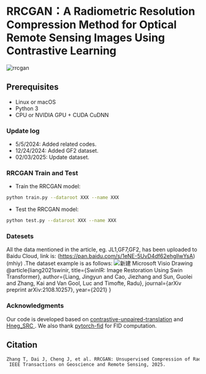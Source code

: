 

# RRCGAN：A Radiometric Resolution Compression Method for Optical Remote Sensing Images Using Contrastive Learning
![rrcgan](https://github.com/user-attachments/assets/01f0172e-bd1b-4264-b171-d31805916eed)

## Prerequisites
- Linux or macOS
- Python 3
- CPU or NVIDIA GPU + CUDA CuDNN

### Update log

- 5/5/2024: Added related codes.
- 12/24/2024: Added GF2 dataset.
- 02/03/2025: Update dataset.
### RRCGAN Train and Test

- Train the RRCGAN model:
```bash
python train.py --dataroot XXX --name XXX
```

- Test the RRCGAN model:
```bash
python test.py --dataroot XXX --name XXX
```

### Datesets
All the data mentioned in the article, eg. JL1,GF7,GF2, has been uploaded to Baidu Cloud, link is: (https://pan.baidu.com/s/1eNE-5UvD4df62ehgllwYsA)(mhiy) .The dataset example is as follows:
![新建 Microsoft Visio Drawing](https://github.com/user-attachments/assets/02afc97c-3fe2-49b3-b6f2-0577334d6873)
@article{liang2021swinir,
  title={SwinIR: Image Restoration Using Swin Transformer},
  author={Liang, Jingyun and Cao, Jiezhang and Sun, Guolei and Zhang, Kai and Van Gool, Luc and Timofte, Radu},
  journal={arXiv preprint arXiv:2108.10257},
  year={2021}
}

### Acknowledgments
Our code is developed based on [contrastive-unpaired-translation](https://github.com/taesungp/contrastive-unpaired-translation) and [Hneg_SRC
](https://github.com/jcy132/Hneg_SRC). We also thank [pytorch-fid](https://github.com/mseitzer/pytorch-fid) for FID computation.

## Citation
```bash
Zhang T, Dai J, Cheng J, et al. RRCGAN: Unsupervised Compression of Radiometric Resolution of Remote Sensing Images Using Contrastive Learning[J].
 IEEE Transactions on Geoscience and Remote Sensing, 2025.
```
